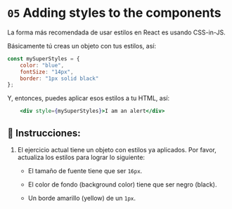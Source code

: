 # `05` Adding styles to the components

La forma más recomendada de usar estilos en React es usando CSS-in-JS.

Básicamente tú creas un objeto con tus estilos, así:

```js
const mySuperStyles = {
    color: "blue",
    fontSize: "14px",
    border: "1px solid black"
};
```

Y, entonces, puedes aplicar esos estilos a tu HTML, así:

```jsx
    <div style={mySuperStyles}>I am an alert</div>
```

##  📝 Instrucciones:

1. El ejercicio actual tiene un objeto con estilos ya aplicados. Por favor, actualiza los estilos para lograr lo siguiente:

    + El tamaño de fuente tiene que ser `16px`.

    + El color de fondo (background color) tiene que ser negro (black).

    + Un borde amarillo (yellow) de un `1px`.
